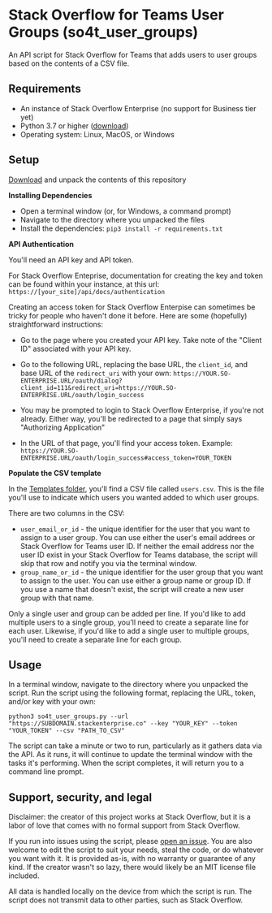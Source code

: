 # Stack Overflow for Teams User Groups (so4t_user_groups)
An API script for Stack Overflow for Teams that adds users to user groups based on the contents of a CSV file.

## Requirements
* An instance of Stack Overflow Enterprise (no support for Business tier yet)
* Python 3.7 or higher ([download](https://www.python.org/downloads/))
* Operating system: Linux, MacOS, or Windows

## Setup

[Download](https://github.com/jklick-so/so4t_user_groups/archive/refs/heads/main.zip) and unpack the contents of this repository

**Installing Dependencies**

* Open a terminal window (or, for Windows, a command prompt)
* Navigate to the directory where you unpacked the files
* Install the dependencies: `pip3 install -r requirements.txt`

**API Authentication**

You'll need an API key and API token. 

For Stack Overflow Enteprise, documentation for creating the key and token can be found within your instance, at this url: `https://[your_site]/api/docs/authentication`

Creating an access token for Stack Overflow Enterpise can sometimes be tricky for people who haven't done it before. Here are some (hopefully) straightforward instructions:
* Go to the page where you created your API key. Take note of the "Client ID" associated with your API key.
* Go to the following URL, replacing the base URL, the `client_id`, and base URL of the `redirect_uri` with your own: `https://YOUR.SO-ENTERPRISE.URL/oauth/dialog?client_id=111&redirect_uri=https://YOUR.SO-ENTERPRISE.URL/oauth/login_success`

* You may be prompted to login to Stack Overflow Enterprise, if you're not already. Either way, you'll be redirected to a page that simply says "Authorizing Application"
* In the URL of that page, you'll find your access token. Example: `https://YOUR.SO-ENTERPRISE.URL/oauth/login_success#access_token=YOUR_TOKEN`

**Populate the CSV template**

In the [Templates folder](https://github.com/jklick-so/so4t_user_groups/tree/main/Templates), you'll find a CSV file called `users.csv`. This is the file you'll use to indicate which users you wanted added to which user groups. 

There are two columns in the CSV:
* `user_email_or_id` - the unique identifier for the user that you want to assign to a user group. You can use either the user's email addrees or Stack Overflow for Teams user ID. If neither the email address nor the user ID exist in your Stack Overflow for Teams database, the script will skip that row and notify you via the terminal window.
* `group_name_or_id` - the unique identifier for the user group that you want to assign to the user. You can use either a group name or group ID. If you use a name that doesn't exist, the script will create a new user group with that name.

Only a single user and group can be added per line. If you'd like to add multiple users to a single group, you'll need to create a separate line for each user. Likewise, if you'd like to add a single user to multiple groups, you'll need to create a separate line for each group.

## Usage

In a terminal window, navigate to the directory where you unpacked the script. 
Run the script using the following format, replacing the URL, token, and/or key with your own:

`python3 so4t_user_groups.py --url "https://SUBDOMAIN.stackenterprise.co" --key "YOUR_KEY" --token "YOUR_TOKEN" --csv "PATH_TO_CSV"`

The script can take a minute or two to run, particularly as it gathers data via the API. As it runs, it will continue to update the terminal window with the tasks it's performing. When the script completes, it will return you to a command line prompt.

## Support, security, and legal
Disclaimer: the creator of this project works at Stack Overflow, but it is a labor of love that comes with no formal support from Stack Overflow. 

If you run into issues using the script, please [open an issue](https://github.com/jklick-so/so4t_user_groups/issues). You are also welcome to edit the script to suit your needs, steal the code, or do whatever you want with it. It is provided as-is, with no warranty or guarantee of any kind. If the creator wasn't so lazy, there would likely be an MIT license file included.

All data is handled locally on the device from which the script is run. The script does not transmit data to other parties, such as Stack Overflow.

